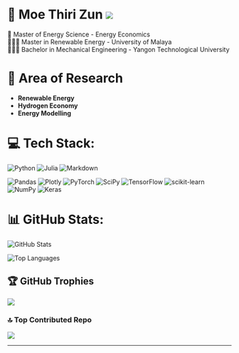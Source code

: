 # 👻 Moe Thiri Zun ![](https://komarev.com/ghpvc/?username=MTZun97)

📖 Master of Energy Science - Energy Economics  
👩🏻‍🎓 Master in Renewable Energy - University of Malaya  
👩🏻‍🎓 Bachelor in Mechanical Engineering - Yangon Technological University  


# 🌱 Area of Research
- **Renewable Energy**
- **Hydrogen Economy**
- **Energy Modelling**



# 💻 Tech Stack:
![Python](https://img.shields.io/badge/python-3670A0?style=for-the-badge&logo=python&logoColor=ffdd54) ![Julia](https://img.shields.io/badge/-Julia-9558B2?style=for-the-badge&logo=julia&logoColor=white) ![Markdown](https://img.shields.io/badge/markdown-%23000000.svg?style=for-the-badge&logo=markdown&logoColor=white) 

![Pandas](https://img.shields.io/badge/pandas-%23150458.svg?style=for-the-badge&logo=pandas&logoColor=white) ![Plotly](https://img.shields.io/badge/Plotly-%233F4F75.svg?style=for-the-badge&logo=plotly&logoColor=white) ![PyTorch](https://img.shields.io/badge/PyTorch-%23EE4C2C.svg?style=for-the-badge&logo=PyTorch&logoColor=white) ![SciPy](https://img.shields.io/badge/SciPy-%230C55A5.svg?style=for-the-badge&logo=scipy&logoColor=%white) ![TensorFlow](https://img.shields.io/badge/TensorFlow-%23FF6F00.svg?style=for-the-badge&logo=TensorFlow&logoColor=white) ![scikit-learn](https://img.shields.io/badge/scikit--learn-%23F7931E.svg?style=for-the-badge&logo=scikit-learn&logoColor=white) ![NumPy](https://img.shields.io/badge/numpy-%23013243.svg?style=for-the-badge&logo=numpy&logoColor=white) ![Keras](https://img.shields.io/badge/Keras-%23D00000.svg?style=for-the-badge&logo=Keras&logoColor=white)
# 📊 GitHub Stats:
![GitHub Stats](https://github-readme-stats.vercel.app/api?username=MTZun97&theme=dark&hide_border=false&include_all_commits=false&count_private=true&cache=off)

![Top Languages](https://github-readme-stats.vercel.app/api/top-langs/?username=MTZun97&theme=dark&hide_border=false&include_all_commits=false&count_private=true&layout=compact&cache=off)

## 🏆 GitHub Trophies
![](https://github-profile-trophy.vercel.app/?username=MTZun97&theme=radical&no-frame=false&no-bg=true&margin-w=4)


### 🔝 Top Contributed Repo
![](https://github-contributor-stats.vercel.app/api?username=MTZun97&limit=5&theme=dark&combine_all_yearly_contributions=true)

---
